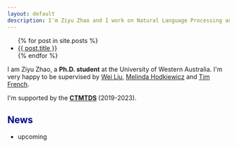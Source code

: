 ```yaml
---
layout: default
description: I'm Ziyu Zhao and I work on Natural Language Processing and Knowledge Reasoning. More details inside!
---
```

<ul>
  {% for post in site.posts %}
    <li>
      <a href="{{ post.url }}">{{ post.title }}</a>
    </li>
  {% endfor %}
</ul>

I am Ziyu Zhao, a __Ph.D. student__ at the University of Western Australia. I'm very happy to be supervised by [Wei Liu](https://research-repository.uwa.edu.au/en/persons/wei-liu), [Melinda Hodkiewicz](https://research-repository.uwa.edu.au/en/persons/melinda-hodkiewicz)
and [Tim French](https://research-repository.uwa.edu.au/en/persons/tim-french).

I'm supported by the [__CTMTDS__](https://www.maintenance.org.au/) (2019-2023).


## <span style="color:darkblue">News </span>

* upcoming
